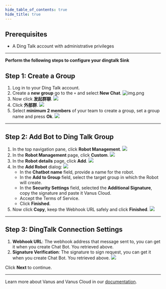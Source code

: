 ```yaml
--- 
hide_table_of_contents: true
hide_title: true
---
```


## Prerequisites

- A Ding Talk account with administrative privileges

---

**Perform the following steps to configure your dingtalk Sink**

## Step 1: Create a Group

1. Log in to your Ding Talk account.
2. Create a **new group** go to the `+` and select **New Chat**.
   ![img.png](images/img.png)
3. Now click **发起群聊**.
   ![](images/img_1.png)
4. Click **外部群**.
   ![](images/img_2.png)
5. Select **minimum 2 members** of your team to create a group, set a group name and press **Ok**.
   ![](images/img_3.png)

---

## Step 2: Add Bot to Ding Talk Group

1. In the top navigation pane, click **Robot Management**.
![](images/img_4.png)
2. In the **Robot Management** page, click **Custom**.
![](images/img_5.png)
3. In the **Robot details** page, click **Add**.
![](images/img_6.png)
4. In the **Add Robot** dialog:
![](images/img_7.png)
   - In the **Chatbot name** field, provide a name for the robot.
   - In the **Add to Group** field, select the target group in which the Robot will create.
   - In the **Security Settings** field, selected the **Additional Signature**, copy the signature and paste it Vanus Cloud.
   - Accept the Terms of Service.
   - Click **Finished**.
5. Now click **Copy**, keep the Webhook URL safely and click **Finished**.
![](images/img_8.png)

---

## Step 3: DingTalk Connection Settings

1. **Webhook URL**: The webhook address that message sent to, you can get it when you create Chat Bot. You retrieved above.
2. **Signature Verification**: The signature to sign request, you can get it when you create Chat Bot. You retrieved above.
![](images/img_9.png)

Click **Next** to continue.

---

Learn more about Vanus and Vanus Cloud in our [documentation](https://docs.vanus.ai).
